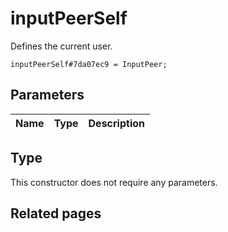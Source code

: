 # inputPeerSelf
Defines the current user.

```
inputPeerSelf#7da07ec9 = InputPeer;
```

## Parameters
| Name | Type | Description |
| ---- | :----: | ----------- |


## Type
This constructor does not require any parameters.

## Related pages
